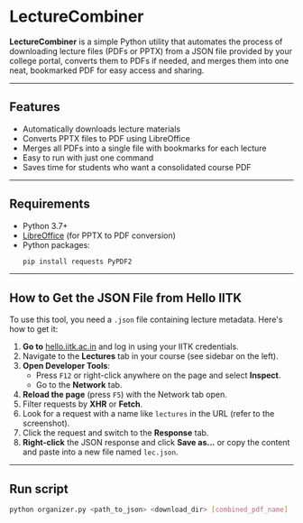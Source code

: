 # LectureCombiner

**LectureCombiner** is a simple Python utility that automates the process of downloading lecture files (PDFs or PPTX) from a JSON file provided by your college portal, converts them to PDFs if needed, and merges them into one neat, bookmarked PDF for easy access and sharing.

---

## Features

- Automatically downloads lecture materials
- Converts PPTX files to PDF using LibreOffice
- Merges all PDFs into a single file with bookmarks for each lecture
- Easy to run with just one command
- Saves time for students who want a consolidated course PDF

---

## Requirements

- Python 3.7+
- [LibreOffice](https://www.libreoffice.org/download/download/) (for PPTX to PDF conversion)
- Python packages:  
  ```bash
  pip install requests PyPDF2
  ```

---

## How to Get the JSON File from Hello IITK

To use this tool, you need a `.json` file containing lecture metadata. Here's how to get it:

1. **Go to** [hello.iitk.ac.in](https://hello.iitk.ac.in) and log in using your IITK credentials.
2. Navigate to the **Lectures** tab in your course (see sidebar on the left).
3. **Open Developer Tools**:
   - Press `F12` or right-click anywhere on the page and select **Inspect**.
   - Go to the **Network** tab.
4. **Reload the page** (press `F5`) with the Network tab open.
5. Filter requests by **XHR** or **Fetch**.
6. Look for a request with a name like `lectures` in the URL (refer to the screenshot).
7. Click the request and switch to the **Response** tab.
8. **Right-click** the JSON response and click **Save as...** or copy the content and paste into a new file named `lec.json`.

---

## Run script
  ```bash
  python organizer.py <path_to_json> <download_dir> [combined_pdf_name]
  ```
